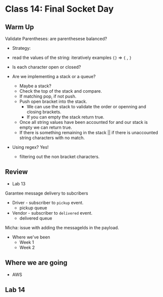 # Class 14: Final Socket Day

## Warm Up

Validate Parentheses: are parenthesese balanced?

- Strategy:

- read the values of the string: iteratively
examples `{}` => `{` , `}`
- Is each character open or closed?
- Are we implementing a stack or a queue?
  - Maybe a stack?
  - Check the top of the stack and compare.
  - If matching pop, if not push.
  - Push open bracket into the stack.
    - We can use the stack to validate the order or openning and closing brackets.
    - If you can empty the stack return true.
  - Once all string values have been accounted for and our stack is empty we can return true.
  - If there is something remaining in the stack || if there is unaccounted string characters with no match.

- Using regex?  Yes!
  - filtering out the non bracket characters.

## Review

- Lab 13

Garantee message delivery to subcribers

- Driver - subscriber to `pickup` event.
  - pickup queue
- Vendor - subscriber to `delivered` event.
  - delivered queue

Micha: issue with adding the messageIds in the payload.

- Where we've been
  - Week 1
  - Week 2

## Where we are going

- AWS

## Lab 14
